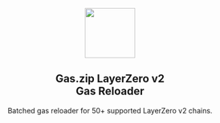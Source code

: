 <p align="center">
 <img width="100px" src="https://www.gas.zip/_next/image?url=%2F_next%2Fstatic%2Fmedia%2FgasPump.e8ffd1df.png&w=128&q=75" align="center" />
 <h2 align="center">Gas.zip LayerZero v2<br>Gas Reloader</h2>
 <p align="center">Batched gas reloader for 50+ supported LayerZero v2 chains.</p>
</p>
